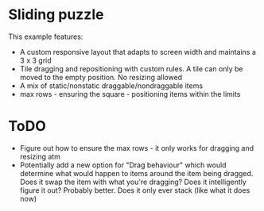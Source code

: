 # Sliding puzzle
This example features:
- A custom responsive layout that adapts to screen width and maintains a 3 x 3 grid
- Tile dragging and repositioning with custom rules.  A tile can only be moved to the empty position.  No resizing allowed
- A mix of static/nonstatic draggable/nondraggable items
- max rows - ensuring the square - positioning items within the limits

# ToDO
- Figure out how to ensure the max rows - it only works for dragging and resizing atm
- Potentially add a new option for "Drag behaviour" which would determine what would happen to items around the item being dragged.  Does it swap the item with what you're dragging?  Does it intelligently figure it out?  Probably better.  Does it only ever stack (like what it does now)

<ClientOnly>
  <SlidingPuzzle />
</ClientOnly>
